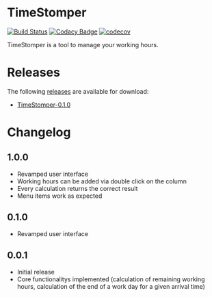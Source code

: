 # TimeStomper

[![Build Status](https://travis-ci.org/Marsetex/TimeStomper.svg?branch=master)](https://travis-ci.org/Marsetex/TimeStomper) 
[![Codacy Badge](https://api.codacy.com/project/badge/Grade/e63042db33de47048ab1c18f8fe27dee)](https://www.codacy.com/app/Marsetex/TimeStomper?utm_source=github.com&amp;utm_medium=referral&amp;utm_content=Marsetex/TimeStomper&amp;utm_campaign=Badge_Grade)
[![codecov](https://codecov.io/gh/Marsetex/TimeStomper/branch/master/graph/badge.svg)](https://codecov.io/gh/Marsetex/TimeStomper)

TimeStomper is a tool to manage your working hours.

# Releases
The following [releases](https://github.com/Marsetex/TimeStomper/releases/) are available for download: 
* [TimeStomper-0.1.0](https://github.com/Marsetex/TimeStomper/releases/tag/v0.1.0)

# Changelog

1.0.0
------
* Revamped user interface
* Working hours can be added via double click on the column
* Every calculation returns the correct result
* Menu items work as expected 

0.1.0
------
* Revamped user interface

0.0.1
------
* Initial release
* Core functionalitys implemented (calculation of remaining working hours, calculation of the end of a work day for a given arrival time)
